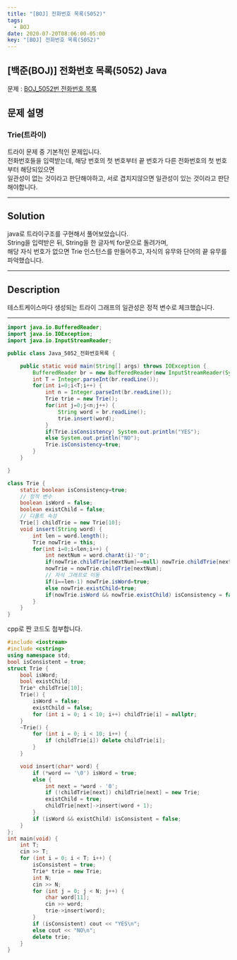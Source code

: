 ```yaml
---
title: "[BOJ] 전화번호 목록(5052)"
tags:
  - BOJ
date: 2020-07-20T08:06:00-05:00
key: "[BOJ] 전화번호 목록(5052)"
---
```


## [백준(BOJ)] 전화번호 목록(5052) Java

<!--more-->

문제 : [BOJ_5052번 전화번호 목록](https://www.acmicpc.net/problem/5052)

## 문제 설명

### Trie(트라이)

트라이 문제 중 기본적인 문제입니다.<br>
전화번호들을 입력받는데, 해당 번호의 첫 번호부터 끝 번호가 다른 전화번호의 첫 번호부터 해당되있으면<br>
일관성이 없는 것이라고 판단해야하고, 서로 겹치지않으면 일관성이 있는 것이라고 판단해야합니다.<br>

---

## Solution

java로 트라이구조를 구현해서 풀어보았습니다.<br>
String을 입력받은 뒤, String을 한 글자씩 for문으로 돌려가며,<br>
해당 자식 번호가 없으면 Trie 인스턴스를 만들어주고, 자식의 유무와 단어의 끝 유무를 파악했습니다.<br>

---

## Description

테스트케이스마다 생성되는 트라이 그래프의 일관성은 정적 변수로 체크했습니다.<br>

---

```java
import java.io.BufferedReader;
import java.io.IOException;
import java.io.InputStreamReader;

public class Java_5052_전화번호목록 {

	public static void main(String[] args) throws IOException {
		BufferedReader br = new BufferedReader(new InputStreamReader(System.in));
		int T = Integer.parseInt(br.readLine());
		for(int i=0;i<T;i++) {
			int n = Integer.parseInt(br.readLine());
			Trie trie = new Trie();
			for(int j=0;j<n;j++) {
				String word = br.readLine();
				trie.insert(word);
			}
			if(Trie.isConsistency) System.out.println("YES");
			else System.out.println("NO");
			Trie.isConsistency=true;
		}
	}

}

class Trie {
	static boolean isConsistency=true;
	// 정적 변수
	boolean isWord = false;
	boolean existChild = false;
	// 디폴트 속성
	Trie[] childTrie = new Trie[10];
	void insert(String word) {
		int len = word.length();
		Trie nowTrie = this;
		for(int i=0;i<len;i++) {
			int nextNum = word.charAt(i)-'0';
			if(nowTrie.childTrie[nextNum]==null) nowTrie.childTrie[nextNum] = new Trie();
			nowTrie = nowTrie.childTrie[nextNum];
			// 자식 그래프로 이동
			if(i==len-1) nowTrie.isWord=true;
			else nowTrie.existChild=true;
			if(nowTrie.isWord && nowTrie.existChild) isConsistency = false;
		}
	}
}
```

cpp로 짠 코드도 첨부합니다.<br>

```cpp
#include <iostream>
#include <cstring>
using namespace std;
bool isConsistent = true;
struct Trie {
	bool isWord;
	bool existChild;
	Trie* childTrie[10];
	Trie() {
		isWord = false;
		existChild = false;
		for (int i = 0; i < 10; i++) childTrie[i] = nullptr;
	}
	~Trie() {
		for (int i = 0; i < 10; i++) {
			if (childTrie[i]) delete childTrie[i];
		}
	}

	void insert(char* word) {
		if (*word == '\0') isWord = true;
		else {
			int next = *word - '0';
			if (!childTrie[next]) childTrie[next] = new Trie;
			existChild = true;
			childTrie[next]->insert(word + 1);
		}
		if (isWord && existChild) isConsistent = false;
	}
};
int main(void) {
	int T;
	cin >> T;
	for (int i = 0; i < T; i++) {
		isConsistent = true;
		Trie* trie = new Trie;
		int N;
		cin >> N;
		for (int j = 0; j < N; j++) {
			char word[11];
			cin >> word;
			trie->insert(word);
		}
		if (isConsistent) cout << "YES\n";
		else cout << "NO\n";
		delete trie;
	}
}
```
